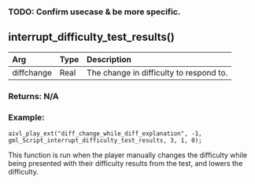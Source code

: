 ### TODO: Confirm usecase & be more specific.

## interrupt_difficulty_test_results()

|Arg|Type|Description|
|:--|---|:--|
|diffchange|Real|The change in difficulty to respond to.|

### Returns: N/A
### Example:
```gml
aivl_play_ext("diff_change_while_diff_explanation", -1, gml_Script_interrupt_difficulty_test_results, 3, 1, 0);
```
This function is run when the player manually changes the difficulty while being presented with their difficulty results from the test, and lowers the difficulty.